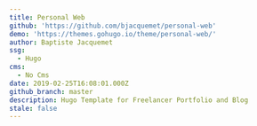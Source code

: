 ```yaml
---
title: Personal Web
github: 'https://github.com/bjacquemet/personal-web'
demo: 'https://themes.gohugo.io/theme/personal-web/'
author: Baptiste Jacquemet
ssg:
  - Hugo
cms:
  - No Cms
date: 2019-02-25T16:08:01.000Z
github_branch: master
description: Hugo Template for Freelancer Portfolio and Blog
stale: false
---
```

